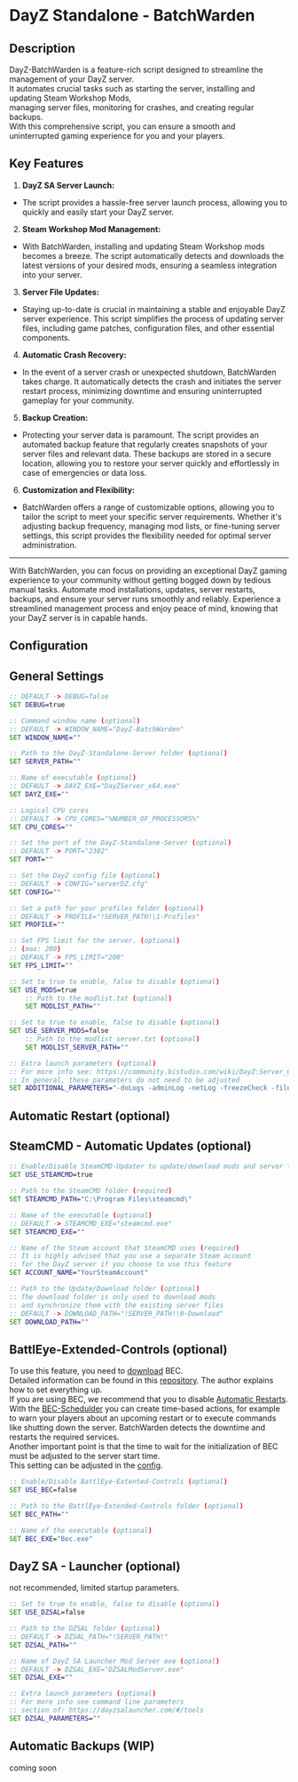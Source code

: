 # DayZ Standalone - BatchWarden
## Description
DayZ-BatchWarden is a feature-rich script designed to streamline the management of your DayZ server.  
It automates crucial tasks such as starting the server, installing and updating Steam Workshop Mods,  
managing server files, monitoring for crashes, and creating regular backups.  
With this comprehensive script, you can ensure a smooth and  
uninterrupted gaming experience for you and your players.

## Key Features
1. **DayZ SA Server Launch:**
- The script provides a hassle-free server launch process, allowing you to quickly and easily start your DayZ server.

2. **Steam Workshop Mod Management:**
- With BatchWarden, installing and updating Steam Workshop mods becomes a breeze. The script automatically detects and downloads the latest versions of your desired mods, ensuring a seamless integration into your server.

3. **Server File Updates:**
- Staying up-to-date is crucial in maintaining a stable and enjoyable DayZ server experience. This script simplifies the process of updating server files, including game patches, configuration files, and other essential components.

4. **Automatic Crash Recovery:**
- In the event of a server crash or unexpected shutdown, BatchWarden takes charge. It automatically detects the crash and initiates the server restart process, minimizing downtime and ensuring uninterrupted gameplay for your community.

5. **Backup Creation:**
- Protecting your server data is paramount. The script provides an automated backup feature that regularly creates snapshots of your server files and relevant data. These backups are stored in a secure location, allowing you to restore your server quickly and effortlessly in case of emergencies or data loss.

6. **Customization and Flexibility:**
- BatchWarden offers a range of customizable options, allowing you to tailor the script to meet your specific server requirements. Whether it's adjusting backup frequency, managing mod lists, or fine-tuning server settings, this script provides the flexibility needed for optimal server administration.

---

With BatchWarden, you can focus on providing an exceptional DayZ gaming experience to your community without getting bogged down by tedious manual tasks. Automate mod installations, updates, server restarts, backups, and ensure your server runs smoothly and reliably. Experience a streamlined management process and enjoy peace of mind, knowing that your DayZ server is in capable hands.

## Configuration
## General Settings
```bat
:: DEFAULT -> DEBUG=false
SET DEBUG=true

:: Command window name (optional)
:: DEFAULT -> WINDOW_NAME="DayZ-BatchWarden"
SET WINDOW_NAME=""

:: Path to the DayZ-Standalone-Server folder (optional)
SET SERVER_PATH=""

:: Name of executable (optional)
:: DEFAULT -> DAYZ_EXE="DayZServer_x64.exe"
SET DAYZ_EXE=""

:: Logical CPU cores
:: DEFAULT -> CPU_CORES="%NUMBER_OF_PROCESSORS%"
SET CPU_CORES=""

:: Set the port of the DayZ-Standalone-Server (optional)
:: DEFAULT -> PORT="2302"
SET PORT=""

:: Set the DayZ config file (optional)
:: DEFAULT -> CONFIG="serverDZ.cfg"
SET CONFIG=""

:: Set a path for your profiles folder (optional)
:: DEFAULT -> PROFILE="!SERVER_PATH!\1-Profiles"
SET PROFILE=""

:: Set FPS limit for the server. (optional)
:: (max: 200)
:: DEFAULT -> FPS_LIMIT="200"
SET FPS_LIMIT=""

:: Set to true to enable, false to disable (optional)
SET USE_MODS=true
	:: Path to the modlist.txt (optional)
	SET MODLIST_PATH=""

:: Set to true to enable, false to disable (optional)
SET USE_SERVER_MODS=false
	:: Path to the modlist_server.txt (optional)
	SET MODLIST_SERVER_PATH=""

:: Extra launch parameters (optional)
:: For more info see: https://community.bistudio.com/wiki/DayZ:Server_Configuration
:: In general, these parameters do not need to be adjusted
SET ADDITIONAL_PARAMETERS="-doLogs -adminLog -netLog -freezeCheck -filePatching"
```
## Automatic Restart (optional)
## SteamCMD - Automatic Updates (optional)
```bat
:: Enable/Disable SteamCMD-Updater to update/download mods and server files (optional)
SET USE_STEAMCMD=true

:: Path to the SteamCMD folder (required)
SET STEAMCMD_PATH="C:\Program Files\steamcmd\"

:: Name of the executable (optional)
:: DEFAULT -> STEAMCMD_EXE="steamcmd.exe"
SET STEAMCMD_EXE=""

:: Name of the Steam account that SteamCMD uses (required)
:: It is highly advised that you use a separate Steam account
:: for the DayZ server if you choose to use this feature
SET ACCOUNT_NAME="YourSteamAccount"

:: Path to the Update/Download folder (optional)
:: The download folder is only used to download mods
:: and synchronize them with the existing server files
:: DEFAULT -> DOWNLOAD_PATH="!SERVER_PATH!\0-Download"
SET DOWNLOAD_PATH=""
```
## BattlEye-Extended-Controls (optional)
To use this feature, you need to [download](https://github.com/TheGamingChief/BattlEye-Extended-Controls/archive/refs/heads/master.zip) BEC.  
Detailed information can be found in this [repository](https://github.com/TheGamingChief/BattlEye-Extended-Controls). The author explains how to set everything up.  
If you are using BEC, we recommend that you to disable [Automatic Restarts](#automatic-restart-optional).  
With the [BEC-Schedulder](https://github.com/TheGamingChief/BattlEye-Extended-Controls/blob/master/Config/Scheduler.xml) you can create time-based actions, for example to warn your players about an upcoming restart or to execute commands like shutting down the server. BatchWarden detects the downtime and restarts the required services.  
Another important point is that the time to wait for the initialization of BEC must be adjusted to the server start time.  
This setting can be adjusted in the [config](https://github.com/TheGamingChief/BattlEye-Extended-Controls/blob/master/Config/Config.cfg#L139).  
```bat
:: Enable/Disable BattlEye-Extented-Controls (optional)
SET USE_BEC=false

:: Path to the BattlEye-Extended-Controls folder (optional)
SET BEC_PATH=""

:: Name of the executable (optional)
SET BEC_EXE="Bec.exe"
```
## DayZ SA - Launcher (optional)
not recommended, limited startup parameters.
```bat
:: Set to true to enable, false to disable (optional)
SET USE_DZSAL=false

:: Path to the DZSAL folder (optional)
:: DEFAULT -> DZSAL_PATH="!SERVER_PATH!"
SET DZSAL_PATH=""

:: Name of DayZ SA Launcher Mod Server exe (optional)
:: DEFAULT -> DZSAL_EXE="DZSALModServer.exe"
SET DZSAL_EXE=""

:: Extra launch parameters (optional)
:: For more info see command line parameters
:: section of: https://dayzsalauncher.com/#/tools
SET DZSAL_PARAMETERS=""

```
## Automatic Backups (WIP)
coming soon